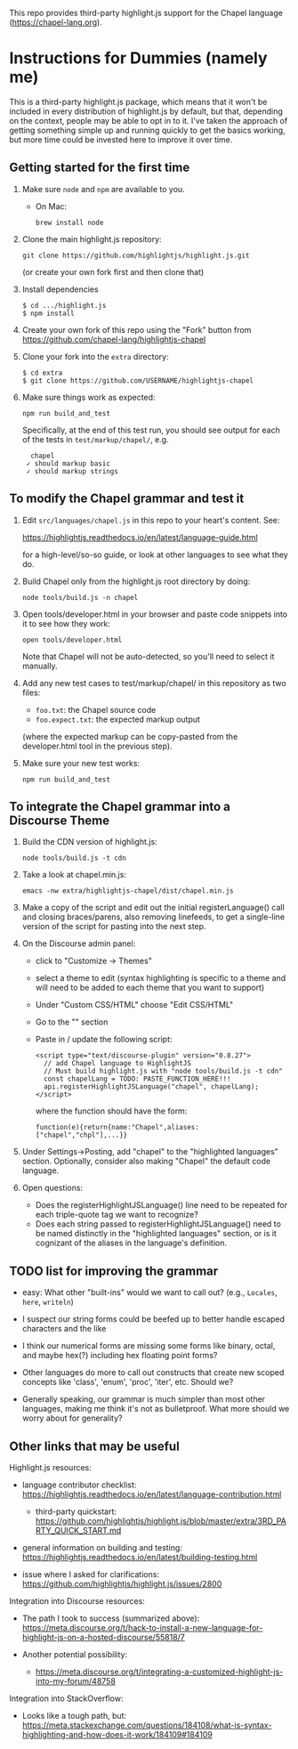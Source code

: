 This repo provides third-party highlight.js support for the Chapel
language (https://chapel-lang.org).


Instructions for Dummies (namely me)
====================================

This is a third-party highlight.js package, which means that it won't
be included in every distribution of highlight.js by default, but
that, depending on the context, people may be able to opt in to it.
I've taken the approach of getting something simple up and running
quickly to get the basics working, but more time could be invested
here to improve it over time.


Getting started for the first time
----------------------------------

1) Make sure `node` and `npm` are available to you.

   - On Mac:

     ```
     brew install node
     ```


2) Clone the main highlight.js repository:

   ```
   git clone https://github.com/highlightjs/highlight.js.git
   ```

   (or create your own fork first and then clone that)


3) Install dependencies

   ```
   $ cd .../highlight.js
   $ npm install
   ```


4) Create your own fork of this repo using the "Fork" button from
   https://github.com/chapel-lang/highlightjs-chapel


5) Clone your fork into the `extra` directory:

   ```
   $ cd extra
   $ git clone https://github.com/USERNAME/highlightjs-chapel
   ```


6) Make sure things work as expected:

   ```
   npm run build_and_test
   ```

   Specifically, at the end of this test run, you should see output
   for each of the tests in `test/markup/chapel/`, e.g.

   ```
     chapel
    ✓ should markup basic
    ✓ should markup strings
   ```

To modify the Chapel grammar and test it
----------------------------------------

1) Edit `src/languages/chapel.js` in this repo to your heart's
   content.  See:

     https://highlightjs.readthedocs.io/en/latest/language-guide.html

   for a high-level/so-so guide, or look at other languages to see
   what they do.


2) Build Chapel only from the highlight.js root directory by doing:

   ```
   node tools/build.js -n chapel
   ```


3) Open tools/developer.html in your browser and paste code snippets
   into it to see how they work:

   ```
   open tools/developer.html
   ```

   Note that Chapel will not be auto-detected, so you'll need to
   select it manually.


4) Add any new test cases to test/markup/chapel/ in this repository
   as two files:

   - `foo.txt`: the Chapel source code
   - `foo.expect.txt`: the expected markup output

   (where the expected markup can be copy-pasted from the
   developer.html tool in the previous step).


5) Make sure your new test works:

   ```
   npm run build_and_test
   ```


To integrate the Chapel grammar into a Discourse Theme
------------------------------------------------------

1) Build the CDN version of highlight.js:

   ```
   node tools/build.js -t cdn
   ```

2) Take a look at chapel.min.js:

   ```
   emacs -nw extra/highlightjs-chapel/dist/chapel.min.js
   ```

3) Make a copy of the script and edit out the initial
   registerLanguage() call and closing braces/parens, also removing
   linefeeds, to get a single-line version of the script for pasting
   into the next step.

4) On the Discourse admin panel:

   - click to "Customize -> Themes"

   - select a theme to edit (syntax highlighting is specific to a
     theme and will need to be added to each theme that you want to
     support)

   - Under "Custom CSS/HTML" choose "Edit CSS/HTML"

   - Go to the "</head>" section

   - Paste in / update the following script:

     ```
     <script type="text/discourse-plugin" version="0.8.27">
       // add Chapel language to HighlightJS
       // Must build highlight.js with "node tools/build.js -t cdn"
       const chapelLang = TODO: PASTE_FUNCTION_HERE!!!
       api.registerHighlightJSLanguage("chapel", chapelLang);
     </script>
     ```

     where the function should have the form:

     ```
     function(e){return{name:"Chapel",aliases:["chapel","chpl"],...}}
     ```

5) Under Settings->Posting, add "chapel" to the "highlighted
   languages" section.  Optionally, consider also making "Chapel" the
   default code language.

6) Open questions:
   - Does the registerHighlightJSLanguage() line need to be repeated
     for each triple-quote tag we want to recognize?
   - Does each string passed to registerHighlightJSLanguage() need to be
     named distinctly in the "highlighted languages" section, or is it
     cognizant of the aliases in the language's definition.


TODO list for improving the grammar
-----------------------------------
* easy: What other "built-ins" would we want to call out?  (e.g.,
  `Locales`, `here`, `writeln`)

* I suspect our string forms could be beefed up to better handle
  escaped characters and the like

* I think our numerical forms are missing some forms like binary,
  octal, and maybe hex(?) including hex floating point forms?

* Other languages do more to call out constructs that create new
  scoped concepts like 'class', 'enum', 'proc', 'iter', etc.
  Should we?

* Generally speaking, our grammar is much simpler than most other
  languages, making me think it's not as bulletproof.  What more
  should we worry about for generality?


Other links that may be useful
------------------------------

Highlight.js resources:

* language contributor checklist:
  https://highlightjs.readthedocs.io/en/latest/language-contribution.html

  - third-party quickstart:
    https://github.com/highlightjs/highlight.js/blob/master/extra/3RD_PARTY_QUICK_START.md

* general information on building and testing:
  https://highlightjs.readthedocs.io/en/latest/building-testing.html

* issue where I asked for clarifications:
  https://github.com/highlightjs/highlight.js/issues/2800

Integration into Discourse resources:

* The path I took to success (summarized above):
  https://meta.discourse.org/t/hack-to-install-a-new-language-for-highlight-js-on-a-hosted-discourse/55818/7

* Another potential possibility:
  - https://meta.discourse.org/t/integrating-a-customized-highlight-js-into-my-forum/48758

Integration into StackOverflow:
* Looks like a tough path, but:
  https://meta.stackexchange.com/questions/184108/what-is-syntax-highlighting-and-how-does-it-work/184109#184109
